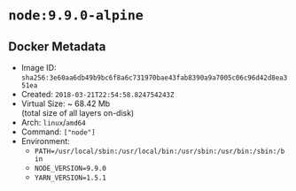 # `node:9.9.0-alpine`

## Docker Metadata

- Image ID: `sha256:3e60aa6db49b9bc6f8a6c731970bae43fab8390a9a7005c06c96d42d8ea351ea`
- Created: `2018-03-21T22:54:58.824754243Z`
- Virtual Size: ~ 68.42 Mb  
  (total size of all layers on-disk)
- Arch: `linux`/`amd64`
- Command: `["node"]`
- Environment:
  - `PATH=/usr/local/sbin:/usr/local/bin:/usr/sbin:/usr/bin:/sbin:/bin`
  - `NODE_VERSION=9.9.0`
  - `YARN_VERSION=1.5.1`

